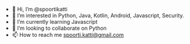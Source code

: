- 👋 Hi, I’m @spoortikatti
- 👀 I’m interested in Python, Java, Kotlin, Android, Javascript, Security.
- 🌱 I’m currently learning Javascript
- 💞️ I’m looking to collaborate on Python
- 📫 How to reach me spoorti.katti@gmail.com

<!---
spoortikatti/spoortikatti is a ✨ special ✨ repository because its `README.md` (this file) appears on your GitHub profile.
You can click the Preview link to take a look at your changes.
--->
